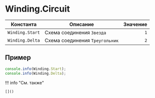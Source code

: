 # Winding.Circuit
<!--start-->
| Константа       | Описание                       | Значение |
|-----------------|--------------------------------|---------:|
| `Winding.Start` | Схема соединения `Звезда`      | `1`      |
| `Winding.Delta` | Схема соединения `Треугольник` | `2`      |
<!--end-->

## Пример
```javascript linenums="1"
console.info(Winding.Start);
console.info(Winding.Delta);
```

!!! info "См. также"

    []()

